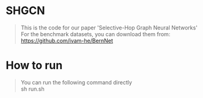 # SHGCN
> This is the code for our paper 'Selective-Hop Graph Neural Networks' <br>
> For the benchmark datasets, you can download them from: https://github.com/ivam-he/BernNet
# How to run
> You can run the following command directly <br>
> sh run.sh
